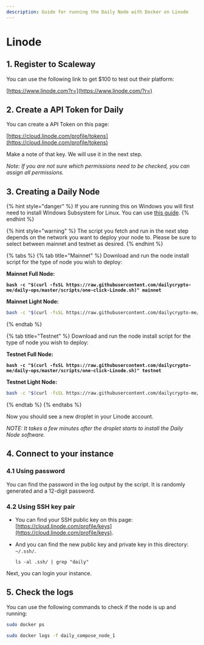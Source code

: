 ```yaml
---
description: Guide for running the Daily Node with Docker on Linode
---
```


# Linode

## 1. Register to Scaleway

You can use the following link to get $100 to test out their platform:

[https://www.linode.com?r=](https://www.linode.com/?r=)

## 2. Create a API Token for Daily

You can create a API Token on this page:

[https://cloud.linode.com/profile/tokens](https://cloud.linode.com/profile/tokens)

Make a note of that key. We will use it in the next step.

_Note: If you are not sure which permissions need to be checked, you can assign all permissions._

## 3. Creating a Daily Node

{% hint style="danger" %}
If you are running this on Windows you will first need to install Windows Subsystem for Linux. You can use [this guide](https://docs.microsoft.com/en-us/windows/wsl/install-win10).
{% endhint %}

{% hint style="warning" %}
The script you fetch and run in the next step depends on the network you want to deploy your node to.   Please be sure to select between mainnet and testnet as desired.
{% endhint %}

{% tabs %}
{% tab title="Mainnet" %}
Download and run the node install script for the type of node you wish to deploy:

**Mainnet Full Node:**

<pre class="language-bash"><code class="lang-bash"><strong>bash -c "$(curl -fsSL https://raw.githubusercontent.com/dailycrypto-me/daily-ops/master/scripts/one-click-Linode.sh)" mainnet
</strong></code></pre>

**Mainnet Light Node:**

```bash
bash -c "$(curl -fsSL https://raw.githubusercontent.com/dailycrypto-me/daily-ops/master/scripts/one-click-Linode.sh)" mainnet light
```
{% endtab %}

{% tab title="Testnet" %}
Download and run the node install script for the type of node you wish to deploy:

**Testnet Full Node:**

<pre class="language-bash"><code class="lang-bash"><strong>bash -c "$(curl -fsSL https://raw.githubusercontent.com/dailycrypto-me/daily-ops/master/scripts/one-click-Linode.sh)" testnet
</strong></code></pre>

**Testnet Light Node:**

```bash
bash -c "$(curl -fsSL https://raw.githubusercontent.com/dailycrypto-me/daily-ops/master/scripts/one-click-Linode.sh)" testnet light
```
{% endtab %}
{% endtabs %}

Now you should see a new droplet in your Linode account.

_NOTE: It takes a few minutes after the droplet starts to install the Daily Node software._

## 4. Connect to your instance

### 4.1 Using password

You can find the password in the log output by the script. It is randomly generated and a 12-digit password.

### 4.2 Using SSH key pair

* You can find your SSH public key on this page: [https://cloud.linode.com/profile/keys](https://cloud.linode.com/profile/keys).
*   And you can find the new public key and private key in this directory: `~/.ssh/`.

    ```
    ls -al .ssh/ | grep "daily"
    ```

Next, you can login your instance.

## 5. Check the logs

You can use the following commands to check if the node is up and running:

```bash
sudo docker ps

sudo docker logs -f daily_compose_node_1
```
